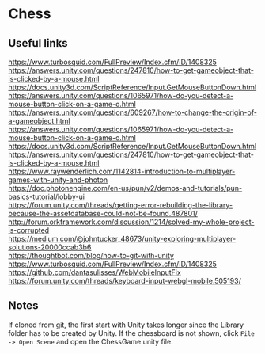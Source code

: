 # Chess

## Useful links

https://www.turbosquid.com/FullPreview/Index.cfm/ID/1408325  
https://answers.unity.com/questions/247810/how-to-get-gameobject-that-is-clicked-by-a-mouse.html  
https://docs.unity3d.com/ScriptReference/Input.GetMouseButtonDown.html  
https://answers.unity.com/questions/1065971/how-do-you-detect-a-mouse-button-click-on-a-game-o.html  
https://answers.unity.com/questions/609267/how-to-change-the-origin-of-a-gameobject.html  
https://answers.unity.com/questions/1065971/how-do-you-detect-a-mouse-button-click-on-a-game-o.html  
https://docs.unity3d.com/ScriptReference/Input.GetMouseButtonDown.html  
https://answers.unity.com/questions/247810/how-to-get-gameobject-that-is-clicked-by-a-mouse.html  
https://www.raywenderlich.com/1142814-introduction-to-multiplayer-games-with-unity-and-photon  
https://doc.photonengine.com/en-us/pun/v2/demos-and-tutorials/pun-basics-tutorial/lobby-ui  
https://forum.unity.com/threads/getting-error-rebuilding-the-library-because-the-assetdatabase-could-not-be-found.487801/  
http://forum.orkframework.com/discussion/1214/solved-my-whole-project-is-corrupted  
https://medium.com/@johntucker_48673/unity-exploring-multiplayer-solutions-20000ccab3b6  
https://thoughtbot.com/blog/how-to-git-with-unity  
https://www.turbosquid.com/FullPreview/Index.cfm/ID/1408325  
https://github.com/dantasulisses/WebMobileInputFix  
https://forum.unity.com/threads/keyboard-input-webgl-mobile.505193/  

## Notes

If cloned from git, the first start with Unity takes longer since the Library folder has
to be created by Unity. If the chessboard is not shown, click `File -> Open Scene` and
open the ChessGame.unity file.
